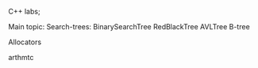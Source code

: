 С++ labs;

Main topic:
  Search-trees:
    BinarySearchTree
    RedBlackTree
    AVLTree
    B-tree

  Allocators

  arthmtc
